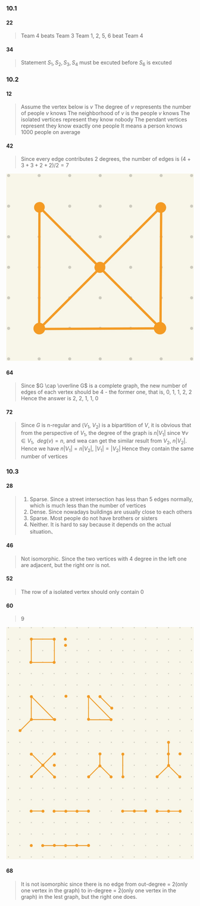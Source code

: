 ### 10.1

#### 22
> Team 4 beats Team 3
> Team 1, 2, 5, 6 beat Team 4

#### 34
> Statement $S_1, S_2, S_3, S_4$ must be excuted before $S_6$ is excuted

### 10.2

#### 12
> Assume the vertex below is $v$
> The degree of $v$ represents the number of people $v$ knows
> The neighborhood of $v$ is the people $v$ knows
> The isolated vertices represent they know nobody
> The pendant vertices represent they know exactly one people
> It means a person knows 1000 people on average

#### 42
> Since every edge contributes 2 degrees, the number of edges is $(4 + 3 + 3 + 2 + 2) / 2 = 7$

![](1.jpg)

#### 64
> Since $G \cap \overline G$ is a complete graph, the new number of edges of each vertex should be 4 - the former one, that is, 0, 1, 1, 2, 2
> Hence the answer is 2, 2, 1, 1, 0

#### 72
> Since $G$ is n-regular and ($V_1$, $V_2$) is a bipartition of $V$, it is obvious that from the perspective of $V_1$, the degree of the graph is $n|V_1|$ since $\forall v \in V_1, \ \ deg(v) = n$, and wea can get the similar result from $V_2$, $n|V_2|$. Hence we have $n|V_1| = n|V_2|$, $|V_1| = |V_2|$
> Hence they contain the same number of vertices

### 10.3

#### 28
> 1. Sparse. Since a street intersection has less than 5 edges normally, which is much less than the number of vertices
> 2. Dense. Since nowadays buildings are usually close to each others
> 3. Sparse. Most people do not have brothers or sisters
> 4. Neither. It is hard to say because it depends on the actual situation、

#### 46 
> Not isomorphic. Since the two vertices with 4 degree in the left one are adjacent, but the right onr is not.

#### 52
> The row of a isolated vertex should only contain 0

#### 60
> 9

![](2.jpg)

#### 68
> It is not isomorphic since there is no edge from out-degree = 2(only one vertex in the graph) to in-degree = 2(only one vertex in the graph) in the lest graph, but the right one does.